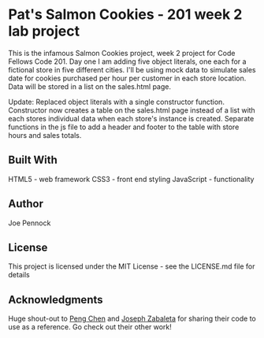 # Pat's Salmon Cookies - 201 week 2 lab project

This is the infamous Salmon Cookies project, week 2 project for Code Fellows Code 201. Day one I am adding five object literals, one each for a fictional store in five different cities. I'll be using mock data to simulate sales date for cookies purchased per hour per customer in each store location. Data will be stored in a list on the sales.html page.

Update: 
Replaced object literals with a single constructor function. Constructor now creates a table on the sales.html page instead of a list with each stores individual data when each store's instance is created. Separate functions in the js file to add a header and footer to the table with store hours and sales totals.

## Built With
HTML5 - web framework
CSS3 - front end styling
JavaScript - functionality

## Author
Joe Pennock 

## License
This project is licensed under the MIT License - see the LICENSE.md file for details

## Acknowledgments
Huge shout-out to [Peng Chen](https://github.com/PengChen11) and [Joseph Zabaleta](https://github.com/joseph-zabaleta) for sharing their code to use as a reference. Go check out their other work!

